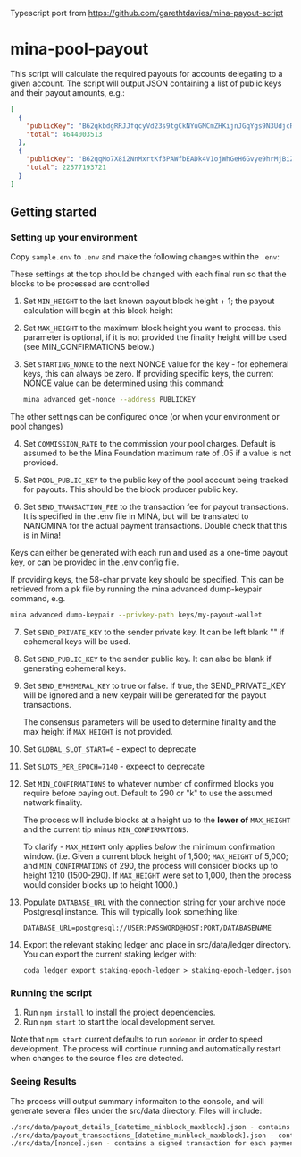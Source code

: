 Typescript port from https://github.com/garethtdavies/mina-payout-script

# mina-pool-payout

This script will calculate the required payouts for accounts delegating to a given account. The script will output JSON containing a list of public keys and their payout amounts, e.g.:

```json
[
  {
    "publicKey": "B62qkbdgRRJJfqcyVd23s9tgCkNYuGMCmZHKijnJGqYgs9N3UdjcRtR",
    "total": 4644003513
  },
  {
    "publicKey": "B62qqMo7X8i2NnMxrtKf3PAWfbEADk4V1ojWhGeH6Gvye9hrMjBiZjM",
    "total": 22577193721
  }
]
```

## Getting started

### Setting up your environment

Copy `sample.env` to `.env` and make the following changes within the `.env`:

These settings at the top should be changed with each final run so that the blocks to be processed are controlled

1. Set `MIN_HEIGHT` to the last known payout block height + 1; the payout calculation will begin at this block height

2. Set `MAX_HEIGHT` to the maximum block height you want to process. this parameter is optional, if it is not provided the finality height will be used (see MIN_CONFIRMATIONS below.)

3. Set `STARTING_NONCE` to the next NONCE value for the key - for ephemeral keys, this can always be zero. 
   If providing specific keys, the current NONCE value can be determined using this command:

   ```bash
   mina advanced get-nonce --address PUBLICKEY
   ```

The other settings can be configured once (or when your environment or pool changes)

4. Set `COMMISSION_RATE` to the commission your pool charges. Default is assumed to be the Mina Foundation maximum rate of .05 if a value is not provided.

5. Set `POOL_PUBLIC_KEY` to the public key of the pool account being tracked for payouts. This should be the block producer public key.

6. Set `SEND_TRANSACTION_FEE` to the transaction fee for payout transactions. It is specified in the .env file in MINA, but will be translated to NANOMINA for the actual payment transactions. Double check that this is in Mina!

Keys can either be generated with each run and used as a one-time payout key, or can be provided in the .env config file.

If providing keys, the 58-char private key should be specified. This can be retrieved from a pk file by running the mina advanced dump-keypair command, e.g.

```bash
mina advanced dump-keypair --privkey-path keys/my-payout-wallet
```

7. Set `SEND_PRIVATE_KEY` to the sender private key. It can be left blank "" if ephemeral keys will be used.

8. Set `SEND_PUBLIC_KEY` to the sender public key. It can also be blank if generating ephemeral keys.

9. Set `SEND_EPHEMERAL_KEY` to true or false. If true, the SEND_PRIVATE_KEY will be ignored and a new keypair will be generated for the payout transactions.

   The consensus parameters will be used to determine finality and the max height if `MAX_HEIGHT` is not provided.

10. Set `GLOBAL_SLOT_START=0` - expect to deprecate

11. Set `SLOTS_PER_EPOCH=7140` - expeect to deprecate

12. Set `MIN_CONFIRMATIONS` to whatever number of confirmed blocks you require before paying out. Default to 290 or "k" to use the assumed network finality. 

    The process will include blocks at a height up to the **lower of** `MAX_HEIGHT` and the current tip minus `MIN_CONFIRMATIONS`. 

    To clarify - `MAX_HEIGHT` only applies _below_ the minimum confirmation window. (i.e. Given a  current block height of 1,500; `MAX_HEIGHT` of 5,000; and `MIN_CONFIRMATIONS` of 290, the process will consider blocks up to height 1210 (1500-290). If `MAX_HEIGHT` were set to 1,000, then the process would consider blocks up to height 1000.)

13. Populate `DATABASE_URL` with the connection string for your archive node Postgresql instance. This will typically look something like:

    ```
    DATABASE_URL=postgresql://USER:PASSWORD@HOST:PORT/DATABASENAME
    ```

14. Export the relevant staking ledger and place in src/data/ledger directory. You can export the current staking ledger with: 

    ```
    coda ledger export staking-epoch-ledger > staking-epoch-ledger.json
    ```

### Running the script

1. Run `npm install` to install the project dependencies.
2. Run `npm start` to start the local development server.

Note that `npm start` current defaults to run `nodemon` in order to speed development. The process will continue running and automatically restart when changes to the source files are detected.

### Seeing Results ###

The process will output summary informaiton to the console, and will generate several files under the src/data directory. Files will include:

```bash
./src/data/payout_details_[datetime_minblock_maxblock].json - contains the detailed calculations for each delegator key at each block.
./src/data/payout_transactions_[datetime_minblock_maxblock].json - contains the list of payout transactions that should be sent.
./src/data/[nonce].json - contains a signed transaction for each payment that should be sent. These should be broadcast to the network.
```